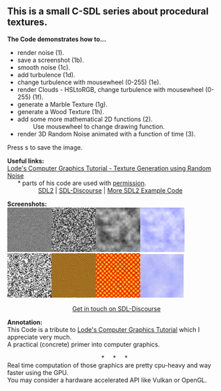 ## This is a small C-SDL series about procedural textures.

**The Code demonstrates how to...**  

  * render noise (1).  
  * save a screenshot (1b).  
  * smooth noise (1c).  
  * add turbulence (1d).  
  * change turbulence with mousewheel (0-255) (1e).  
  * render Clouds - HSLtoRGB, change turbulence with mousewheel (0-255) (1f).  
  * generate a Marble Texture (1g). 
  * generate a Wood Texture (1h).  
  * add some more mathematical 2D functions (2).  
&nbsp;&nbsp;&nbsp;&nbsp;&nbsp;&nbsp; &nbsp;&nbsp;Use mousewheel to change drawing function.  
  * render 3D Random Noise animated with a function of time (3).  
 

Press s to save the image.  

**Useful links:**  
[Lode's Computer Graphics Tutorial -
Texture Generation using Random Noise](https://lodev.org/cgtutor/randomnoise.html)  
&nbsp;&nbsp;&nbsp;&nbsp;&nbsp;&nbsp;* parts of his code are used with [permission](https://lodev.org/cgtutor/legal.html).  
&nbsp;&nbsp;&nbsp;&nbsp;&nbsp;&nbsp; &nbsp;&nbsp;&nbsp;&nbsp;&nbsp;&nbsp;&nbsp;&nbsp; &nbsp;&nbsp;[SDL2](https://www.libsdl.org/) | [SDL-Discourse](https://discourse.libsdl.org) | [More SDL2 Example Code](https://gist.github.com/Acry/baa861b8e370c6eddbb18519c487d9d8)

**Screenshots:**  
![1b](./1b_thumb.jpg)![1c](1c_thumb.jpg)![1d](1d_thumb.jpg)![1f](1f_thumb.jpg)![1g](1g_thumb.jpg)![1h](1h_thumb.jpg)![2](2_thumb.jpg)![3](3.gif)  

&nbsp;&nbsp;&nbsp;&nbsp;&nbsp;&nbsp;&nbsp;&nbsp;&nbsp;&nbsp;&nbsp;&nbsp; &nbsp;&nbsp;&nbsp;&nbsp;&nbsp;&nbsp;&nbsp;&nbsp;&nbsp;&nbsp;&nbsp;&nbsp; &nbsp;&nbsp;&nbsp;&nbsp;&nbsp;&nbsp;&nbsp;&nbsp;&nbsp;&nbsp;&nbsp;&nbsp;[Get in touch on SDL-Discourse](https://discourse.libsdl.org/u/Acry/summary)

**Annotation:**  
This Code is a tribute to [Lode's Computer Graphics Tutorial](https://lodev.org/cgtutor/) which I appreciate very much.  
A practical (concrete) primer into computer graphics.  


&nbsp;&nbsp;&nbsp;&nbsp;&nbsp;&nbsp;&nbsp;&nbsp;&nbsp;&nbsp;&nbsp;&nbsp; &nbsp;&nbsp;&nbsp;&nbsp;&nbsp;&nbsp;&nbsp;&nbsp;&nbsp;&nbsp;&nbsp;&nbsp;&nbsp;&nbsp;&nbsp;&nbsp;&nbsp;&nbsp; &nbsp;&nbsp;&nbsp;&nbsp;&nbsp;&nbsp;&nbsp;&nbsp;&nbsp;&nbsp;&nbsp;&nbsp; &nbsp;&nbsp;&nbsp;&nbsp;&nbsp;&nbsp;&nbsp;&nbsp;&nbsp;&nbsp;\* &nbsp; &nbsp;&nbsp;\* &nbsp; &nbsp;&nbsp;*  
Real time computation of those graphics are pretty cpu-heavy and way faster using the GPU.  
You may consider a hardware accelerated API like Vulkan or OpenGL.  
